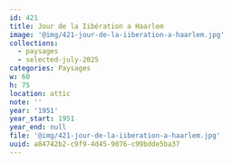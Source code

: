 ```yaml
---
id: 421
title: Jour de la Iibération a Haarlem
image: '@img/421-jour-de-la-iiberation-a-haarlem.jpg'
collections:
  - paysages
  - selected-july-2025
categories: Paysages
w: 60
h: 75
location: attic
note: ''
year: '1951'
year_start: 1951
year_end: null
file: '@img/421-jour-de-la-iiberation-a-haarlem.jpg'
uuid: a84742b2-c9f9-4d45-9076-c99bdde5ba37
---
```


